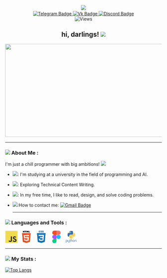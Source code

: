 <div id="header" align="center">
  <img src="https://i.pinimg.com/originals/80/50/af/8050af9d308bde80d8f5d9e7a5b3fa7b.gif" width="345"/>
</div>


<div id="badges" align="center">
  <a href="https://t.me/ciel_supremacy">
  <img src="https://img.shields.io/badge/Telegram-0591f7?logo=telegram&logoColor=white&style=for-the-badge" alt="Telegram Badge"/>
  </a>
  <a href="https://vk.com/ciel_supremacy">
  <img src="https://img.shields.io/badge/VK-044dea?style=for-the-badge&logo=Vk&logoColor=white" alt="Vk Badge"/>
  </a>
  <a href="https://discord.com/users/759407161318703145">
  <img src="https://img.shields.io/badge/Discord-9c11c0?style=for-the-badge&logo=Discord&logoColor=white" alt="Discord Badge"/>
  </a>
</div>

<div id="counter" align="center">
<img src="https://komarev.com/ghpvc/?username=Phant0mh1ve&style=for-the-badge&color=10c69b" alt="Views"/>

  
  <h2>
  hi, darlings!
  <img src="https://media.giphy.com/media/StFfeDZYMlHqar4mAf/giphy.gif?cid=ecf05e47dgdwxscyzbut0g5ew5dlxxwcto4w1y2zojcr5ftr&ep=v1_stickers_search&rid=giphy.gif&ct=s" width="30px"/>
</h2>
</div>

<div align="center">
  <img src="https://i.pinimg.com/originals/33/00/37/330037e99d9692d6b6a290296a33bdca.gif" width="600" height="300"/>
</div>

---

### <img src="https://media.giphy.com/media/Q8sgRbG1SgPBTt5zs0/giphy.gif?cid=790b76115ouaw78ni1sunivzm6fg0hularvgchdu9eorcwbm&ep=v1_stickers_search&rid=giphy.gif&ct=s" width="30"> About Me :
I'm just a chill programmer with big ambitions! <img src="https://media.giphy.com/media/kxYXrizluL4KMQDzSh/giphy.gif?cid=790b7611iv8jq0lpc485zzqock92myz08mph97xw0sn4t2ke&ep=v1_stickers_search&rid=giphy.gif&ct=s" width="30">
- <img src="https://media.giphy.com/media/W28oaOiNtreBA93cGV/giphy.gif?cid=ecf05e47zf9jixsehencx326p9aey7cdee1k1ymdbf9h14oo&ep=v1_stickers_search&rid=giphy.gif&ct=s" width="30">: I'm studying at a university in the field of programming and AI.
  
- <img src="https://media.giphy.com/media/9NDxo04budFf554AWO/giphy.gif?cid=ecf05e47towhaf9k0xd2k3mpen1kuibwhlqnwsrekaj74odq&ep=v1_stickers_search&rid=giphy.gif&ct=s" width="30">: Exploring Technical Content Writing.

- <img src="https://media.giphy.com/media/v3gN8zIdRimJrIobdy/giphy.gif?cid=ecf05e47towhaf9k0xd2k3mpen1kuibwhlqnwsrekaj74odq&ep=v1_stickers_search&rid=giphy.gif&ct=s" width="30">: In my free time, I like to read, design, and solve coding problems.

- <img src="https://media.giphy.com/media/v1.Y2lkPTc5MGI3NjExdGdqeXFvY3Q0cHZveXNiZjh1ZDRxMmcweHQxeTd0b2Y5YTBqOGlyNSZlcD12MV9zdGlja2Vyc19zZWFyY2gmY3Q9cw/WPnbjd9OgL4gMOqDzT/giphy.gif" width="30">:How to contact me: [![Gmail Badge](https://img.shields.io/badge/Gmail-372d62?style=for-the-badge&logo=Linkedin&logoColor=white)](https://mail.google.com/mail/u/0/?hl=ru#inbox?compose=CllgCJqbzKgWQQJSZdCgbdlcBKhmHwLrslzZdbHMGjBHHCjXmJrFDhcHDqkmKMPWxRqNsqWtzPg)

  ---

### <img src="https://media.giphy.com/media/mOoeOGPQD5mvzJ7gYk/giphy.gif?cid=ecf05e47dp29kwpiyoub6k0pu5vmx68vkvxjt7l62z2s02tq&ep=v1_stickers_search&rid=giphy.gif&ct=s" width="30"> Languages and Tools :
<div>
  <img src="https://github.com/devicons/devicon/blob/master/icons/javascript/javascript-original.svg" title="JavaScript" alt="JavaScript" width="40" height="40"/>&nbsp;
  <img src="https://github.com/devicons/devicon/blob/master/icons/html5/html5-original-wordmark.svg" title="HTML" alt="HTML" width="40" height="40"/>&nbsp;
  <img src="https://github.com/devicons/devicon/blob/master/icons/css3/css3-plain-wordmark.svg"  title="CSS3" alt="CSS" width="40" height="40"/>&nbsp;
  <img src="https://github.com/devicons/devicon/blob/master/icons/figma/figma-original.svg" title="Figma" alt="Figma" width="40" height="40"/>&nbsp;
  <img src="https://github.com/devicons/devicon/blob/master/icons/python/python-original-wordmark.svg" title="Python" alt="Python" width="40" height="40"/>&nbsp;
</div>

---

### <img src="https://media.giphy.com/media/7IyEdpidd6g2zoh2sA/giphy.gif?cid=790b7611q7x2n665kdb1ole8npawx74tsg6vhmgtvxzvd27i&ep=v1_stickers_search&rid=giphy.gif&ct=s" width="30"> My Stats :

[![Top Langs](https://github-readme-stats.vercel.app/api/top-langs/?username=Phant0mh1ve&layout=compact&theme=blue_navy)](https://github.com/anuraghazra/github-readme-stats)
